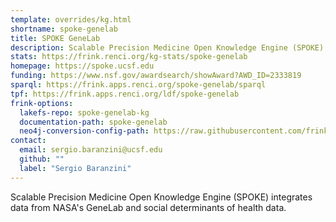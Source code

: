 ```yaml
---
template: overrides/kg.html
shortname: spoke-genelab
title: SPOKE GeneLab
description: Scalable Precision Medicine Open Knowledge Engine (SPOKE) integrates data from NASA's GeneLab and social determinants of health data. 
stats: https://frink.renci.org/kg-stats/spoke-genelab
homepage: https://spoke.ucsf.edu
funding: https://www.nsf.gov/awardsearch/showAward?AWD_ID=2333819
sparql: https://frink.apps.renci.org/spoke-genelab/sparql
tpf: https://frink.apps.renci.org/ldf/spoke-genelab
frink-options:
  lakefs-repo: spoke-genelab-kg
  documentation-path: spoke-genelab
  neo4j-conversion-config-path: https://raw.githubusercontent.com/frink-okn/okn-registry/refs/heads/main/docs/registry/neo4j-conf/spoke-genelab.yaml
contact:
  email: sergio.baranzini@ucsf.edu
  github: ""
  label: "Sergio Baranzini"
---
```

Scalable Precision Medicine Open Knowledge Engine (SPOKE) integrates data from NASA's GeneLab and social determinants of health data. 

